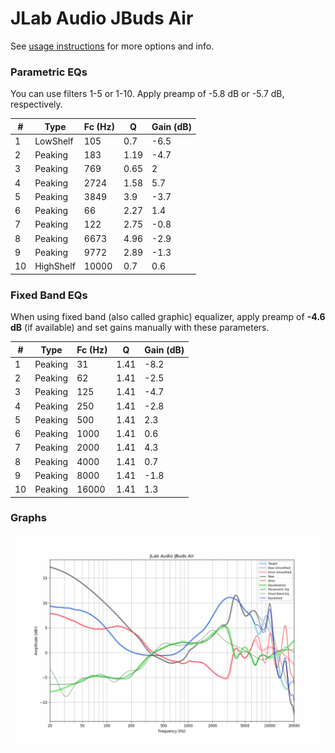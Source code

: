 # JLab Audio JBuds Air
See [usage instructions](https://github.com/jaakkopasanen/AutoEq#usage) for more options and info.

### Parametric EQs
You can use filters 1-5 or 1-10. Apply preamp of -5.8 dB or -5.7 dB, respectively.

|   # | Type      |   Fc (Hz) |    Q |   Gain (dB) |
|-----|-----------|-----------|------|-------------|
|   1 | LowShelf  |       105 | 0.7  |        -6.5 |
|   2 | Peaking   |       183 | 1.19 |        -4.7 |
|   3 | Peaking   |       769 | 0.65 |         2   |
|   4 | Peaking   |      2724 | 1.58 |         5.7 |
|   5 | Peaking   |      3849 | 3.9  |        -3.7 |
|   6 | Peaking   |        66 | 2.27 |         1.4 |
|   7 | Peaking   |       122 | 2.75 |        -0.8 |
|   8 | Peaking   |      6673 | 4.96 |        -2.9 |
|   9 | Peaking   |      9772 | 2.89 |        -1.3 |
|  10 | HighShelf |     10000 | 0.7  |         0.6 |

### Fixed Band EQs
When using fixed band (also called graphic) equalizer, apply preamp of **-4.6 dB** (if available) and set gains manually with these parameters.

|   # | Type    |   Fc (Hz) |    Q |   Gain (dB) |
|-----|---------|-----------|------|-------------|
|   1 | Peaking |        31 | 1.41 |        -8.2 |
|   2 | Peaking |        62 | 1.41 |        -2.5 |
|   3 | Peaking |       125 | 1.41 |        -4.7 |
|   4 | Peaking |       250 | 1.41 |        -2.8 |
|   5 | Peaking |       500 | 1.41 |         2.3 |
|   6 | Peaking |      1000 | 1.41 |         0.6 |
|   7 | Peaking |      2000 | 1.41 |         4.3 |
|   8 | Peaking |      4000 | 1.41 |         0.7 |
|   9 | Peaking |      8000 | 1.41 |        -1.8 |
|  10 | Peaking |     16000 | 1.41 |         1.3 |

### Graphs
![](./JLab%20Audio%20JBuds%20Air.png)
